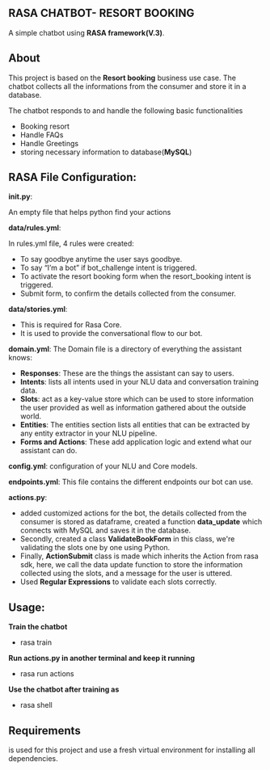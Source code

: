## RASA CHATBOT- RESORT BOOKING

A simple chatbot using **RASA framework(V.3)**. 

## About

This project is based on the **Resort booking** business use case. The chatbot collects all the informations from the consumer and store it in a database.

The chatbot responds to and handle the following basic functionalities

- Booking resort
- Handle FAQs
- Handle Greetings
- storing necessary information to database(**MySQL**)

## RASA File Configuration:

**__init__.py**:

An empty file that helps python find your actions

**data/rules.yml**:

In rules.yml file, 4 rules were created:

- To say goodbye anytime the user says goodbye.
- To say “I’m a bot” if bot_challenge intent is triggered.
- To activate the resort booking form when the resort_booking intent is triggered.
- Submit form, to confirm the details collected from the consumer.

**data/stories.yml**:

- This is required for Rasa Core.
- It is used to provide the conversational flow to our bot.

**domain.yml**:
The Domain file is a directory of everything the assistant knows:

- **Responses**: These are the things the assistant can say to users.
- **Intents**: lists all intents used in your NLU data and conversation training data.
- **Slots**: act as a key-value store which can be used to store information the user provided as well as information gathered about the outside world.
- **Entities**: The entities section lists all entities that can be extracted by any entity extractor in your NLU pipeline.
- **Forms and Actions**: These add application logic and extend what our assistant can do.


**config.yml**:
configuration of your NLU and Core models.

**endpoints.yml**:
This file contains the different endpoints our bot can use.

**actions.py**:
- added customized actions for the bot, the details collected from the consumer is stored as dataframe, created a function **data_update** which connects with MySQL and saves it in the database.
- Secondly, created a class **ValidateBookForm** in this class, we're validating the slots one by one using Python.
- Finally, **ActionSubmit** class is made which inherits the Action from rasa sdk, here, we call the data update function to store the information collected using the slots, and a message for the user is uttered.
- Used **Regular Expressions** to validate each slots correctly.

## Usage:

**Train the chatbot**
- rasa train

**Run actions.py in another terminal and keep it running**
- rasa run actions

**Use the chatbot after training as**
- rasa shell



























## Requirements

 is used for this project and use a fresh virtual environment for installing all dependencies.








